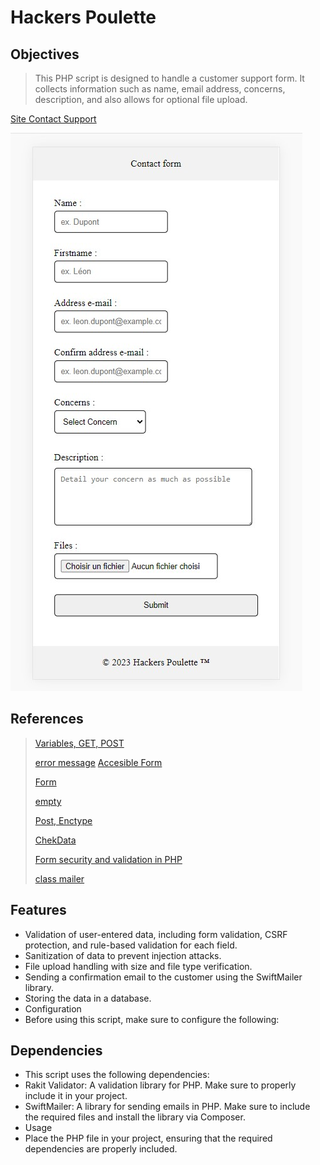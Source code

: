 <div align="center">
<a href="<https://github.com/DelphineLecorney/hackers-poulette/blob/main/assets/pictures/LogoPoulette.jpg>">

</a>
</div>

# Hackers Poulette

## Objectives

> This PHP script is designed to handle a customer support form. It collects information such as name, email address, concerns, description, and also allows for optional file upload.

[Site Contact Support](https://contacthelpform.000webhostapp.com/index.php)

 ![Form contact](https://github.com/DelphineLecorney/hackers-poulette/blob/main/assets/pictures/Form.jpg "Form contact")

## References

> [Variables, GET, POST](https://www.php.net/manual/fr/language.variables.external.php)
>
> [error message](http://uxmas.com/2012/the-4-hs-of-writing-error-messages)
> [Accesible Form](https://formspree.io/blog/accessible-forms/)
>
> [Form](https://www.php.net/manual/fr/tutorial.forms.php)
>
> [empty](https://www.php.net/manual/en/function.empty.php)
>
> [Post, Enctype](https://developer.mozilla.org/fr/docs/Learn/Forms/Sending_and_retrieving_form_data)
>
> [ChekData](https://www.w3schools.com/php/php_form_validation.asp)
>
> [Form security and validation in PHP](https://www.pierre-giraud.com/php-mysql-apprendre-coder-cours/securiser-valider-formulaire/)
>
> [class mailer](https://github.com/PHPMailer/PHPMailer)

## Features

* Validation of user-entered data, including form validation, CSRF protection, and rule-based validation for each field.
* Sanitization of data to prevent injection attacks.
* File upload handling with size and file type verification.
* Sending a confirmation email to the customer using the SwiftMailer library.
* Storing the data in a database.
* Configuration
* Before using this script, make sure to configure the following:

## Dependencies

* This script uses the following dependencies:
* Rakit Validator: A validation library for PHP. Make sure to properly include it in your project.
* SwiftMailer: A library for sending emails in PHP. Make sure to include the required files and install the library via Composer.
* Usage
* Place the PHP file in your project, ensuring that the required dependencies are properly included.


